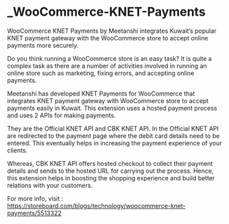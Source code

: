 # _WooCommerce-KNET-Payments
WooCommerce KNET Payments by Meetanshi integrates Kuwait’s popular KNET payment gateway with the WooCommerce store to accept online payments more securely.  

Do you think running a WooCommerce store is an easy task? It is quite a complex task as there are a number of activities involved in running an online store such as marketing, fixing errors, and accepting online payments.

Meetanshi has developed KNET Payments for WooCommerce that integrates KNET payment gateway with WooCommerce store to accept payments easily in Kuwait. This extension uses a hosted payment process and uses 2 APIs for making payments. 

They are the Official KNET API and CBK KNET API. In the Official KNET API are redirected to the payment page where the debit card details need to be entered. This eventually helps in increasing the payment experience of your clients. 

Whereas, CBK KNET API offers hosted checkout to collect their payment details and sends to the hosted URL for carrying out the process. Hence, this extension helps in boosting the shopping experience and build better relations with your customers. 

For more info, visit : https://storeboard.com/blogs/technology/woocommerce-knet-payments/5513322
